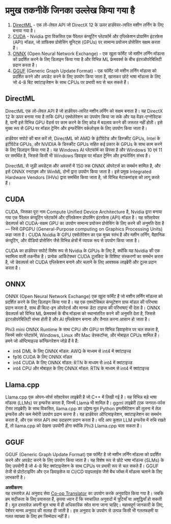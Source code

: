<!--
CO_OP_TRANSLATOR_METADATA:
{
  "original_hash": "9841486ba4cf2590fabe609b925b00eb",
  "translation_date": "2025-07-16T18:42:25+00:00",
  "source_file": "md/01.Introduction/01/01.Understandingtech.md",
  "language_code": "hi"
}
-->
# प्रमुख तकनीकें जिनका उल्लेख किया गया है

1. [DirectML](https://learn.microsoft.com/windows/ai/directml/dml?WT.mc_id=aiml-138114-kinfeylo) - एक लो-लेवल API जो DirectX 12 के ऊपर हार्डवेयर-त्वरित मशीन लर्निंग के लिए बनाया गया है।  
2. [CUDA](https://blogs.nvidia.com/blog/what-is-cuda-2/) - Nvidia द्वारा विकसित एक पैरेलल कंप्यूटिंग प्लेटफॉर्म और एप्लिकेशन प्रोग्रामिंग इंटरफेस (API) मॉडल, जो ग्राफिक्स प्रोसेसिंग यूनिट्स (GPUs) पर सामान्य प्रयोजन प्रोसेसिंग सक्षम करता है।  
3. [ONNX](https://onnx.ai/) (Open Neural Network Exchange) - एक खुला फॉर्मेट जो मशीन लर्निंग मॉडल्स को प्रदर्शित करने के लिए डिज़ाइन किया गया है और विभिन्न ML फ्रेमवर्क्स के बीच इंटरऑपरेबिलिटी प्रदान करता है।  
4. [GGUF](https://github.com/ggerganov/ggml/blob/master/docs/gguf.md) (Generic Graph Update Format) - एक फॉर्मेट जो मशीन लर्निंग मॉडल्स को प्रदर्शित करने और अपडेट करने के लिए उपयोग किया जाता है, खासकर छोटे भाषा मॉडल्स के लिए जो 4-8 बिट क्वांटाइजेशन के साथ CPUs पर प्रभावी रूप से चल सकते हैं।  

## DirectML

DirectML एक लो-लेवल API है जो हार्डवेयर-त्वरित मशीन लर्निंग को सक्षम बनाता है। यह DirectX 12 के ऊपर बनाया गया है ताकि GPU एक्सेलेरेशन का उपयोग किया जा सके और यह वेंडर-एग्नोस्टिक है, यानी इसे विभिन्न GPU वेंडर्स पर काम करने के लिए कोड में बदलाव करने की जरूरत नहीं होती। इसे मुख्य रूप से GPU पर मॉडल ट्रेनिंग और इन्फरेंसिंग वर्कलोड्स के लिए उपयोग किया जाता है।

हार्डवेयर सपोर्ट की बात करें तो, DirectML को AMD के इंटीग्रेटेड और डिस्क्रीट GPUs, Intel के इंटीग्रेटेड GPUs, और NVIDIA के डिस्क्रीट GPUs सहित कई प्रकार के GPUs के साथ काम करने के लिए डिज़ाइन किया गया है। यह Windows AI प्लेटफॉर्म का हिस्सा है और Windows 10 एवं 11 पर समर्थित है, जिससे किसी भी Windows डिवाइस पर मॉडल ट्रेनिंग और इन्फरेंसिंग संभव है।

DirectML से जुड़ी अपडेट्स और अवसरों में 150 तक ONNX ऑपरेटर्स का समर्थन शामिल है, और इसे ONNX रनटाइम और WinML दोनों द्वारा उपयोग किया जाता है। इसे प्रमुख Integrated Hardware Vendors (IHVs) द्वारा समर्थित किया जाता है, जो विभिन्न मेटाकमांड्स को लागू करते हैं।  

## CUDA

CUDA, जिसका पूरा नाम Compute Unified Device Architecture है, Nvidia द्वारा बनाया गया एक पैरेलल कंप्यूटिंग प्लेटफॉर्म और एप्लिकेशन प्रोग्रामिंग इंटरफेस (API) मॉडल है। यह सॉफ़्टवेयर डेवलपर्स को CUDA-सक्षम GPU का उपयोग सामान्य प्रयोजन प्रोसेसिंग के लिए करने की अनुमति देता है — जिसे GPGPU (General-Purpose computing on Graphics Processing Units) कहा जाता है। CUDA Nvidia के GPU एक्सेलेरेशन का एक मुख्य स्तंभ है और मशीन लर्निंग, वैज्ञानिक कंप्यूटिंग, और वीडियो प्रोसेसिंग जैसे विभिन्न क्षेत्रों में व्यापक रूप से उपयोग किया जाता है।

CUDA का हार्डवेयर सपोर्ट विशेष रूप से Nvidia के GPUs के लिए है, क्योंकि यह Nvidia की एक स्वामित्व वाली तकनीक है। प्रत्येक आर्किटेक्चर CUDA टूलकिट के विशिष्ट संस्करणों का समर्थन करता है, जो डेवलपर्स को CUDA एप्लिकेशन बनाने और चलाने के लिए आवश्यक लाइब्रेरी और टूल्स प्रदान करता है।  

## ONNX

ONNX (Open Neural Network Exchange) एक खुला फॉर्मेट है जो मशीन लर्निंग मॉडल्स को प्रदर्शित करने के लिए डिज़ाइन किया गया है। यह एक एक्स्टेंसिबल कंप्यूटेशन ग्राफ मॉडल की परिभाषा प्रदान करता है, साथ ही बिल्ट-इन ऑपरेटर्स और मानक डेटा टाइप्स की परिभाषाएं भी देता है। ONNX डेवलपर्स को विभिन्न ML फ्रेमवर्क्स के बीच मॉडल्स को स्थानांतरित करने की अनुमति देता है, जिससे इंटरऑपरेबिलिटी संभव होती है और AI एप्लिकेशन बनाना और तैनात करना आसान हो जाता है।

Phi3 mini ONNX Runtime के साथ CPU और GPU पर विभिन्न डिवाइसेज पर चल सकता है, जिनमें सर्वर प्लेटफॉर्म, Windows, Linux और Mac डेस्कटॉप्स, और मोबाइल CPUs शामिल हैं।  
हमने जो ऑप्टिमाइज़्ड कॉन्फ़िगरेशन जोड़े हैं वे हैं:

- int4 DML के लिए ONNX मॉडल: AWQ के माध्यम से int4 में क्वांटाइज्ड  
- fp16 CUDA के लिए ONNX मॉडल  
- int4 CUDA के लिए ONNX मॉडल: RTN के माध्यम से int4 में क्वांटाइज्ड  
- int4 CPU और मोबाइल के लिए ONNX मॉडल: RTN के माध्यम से int4 में क्वांटाइज्ड  

## Llama.cpp

Llama.cpp एक ओपन-सोर्स सॉफ़्टवेयर लाइब्रेरी है जो C++ में लिखी गई है। यह विभिन्न बड़े भाषा मॉडल्स (LLMs) पर इन्फरेंस करता है, जिनमें Llama भी शामिल है। ggml लाइब्रेरी (एक जनरल-पर्पस टेंसर लाइब्रेरी) के साथ विकसित, llama.cpp का उद्देश्य मूल Python इम्प्लीमेंटेशन की तुलना में तेज़ इन्फरेंस और कम मेमोरी उपयोग प्रदान करना है। यह हार्डवेयर ऑप्टिमाइजेशन, क्वांटाइजेशन का समर्थन करता है, और एक सरल API तथा उदाहरण प्रदान करता है। यदि आप कुशल LLM इन्फरेंस में रुचि रखते हैं, तो llama.cpp को देखना उपयोगी होगा क्योंकि Phi3 Llama.cpp चला सकता है।  

## GGUF

GGUF (Generic Graph Update Format) एक फॉर्मेट है जो मशीन लर्निंग मॉडल्स को प्रदर्शित करने और अपडेट करने के लिए उपयोग किया जाता है। यह विशेष रूप से छोटे भाषा मॉडल्स (SLMs) के लिए उपयोगी है जो 4-8 बिट क्वांटाइजेशन के साथ CPUs पर प्रभावी रूप से चल सकते हैं। GGUF तेजी से प्रोटोटाइपिंग और एज डिवाइसेज या CI/CD पाइपलाइंस जैसे बैच जॉब्स में मॉडल्स चलाने के लिए लाभकारी है।

**अस्वीकरण**:  
यह दस्तावेज़ AI अनुवाद सेवा [Co-op Translator](https://github.com/Azure/co-op-translator) का उपयोग करके अनुवादित किया गया है। जबकि हम सटीकता के लिए प्रयासरत हैं, कृपया ध्यान दें कि स्वचालित अनुवादों में त्रुटियाँ या अशुद्धियाँ हो सकती हैं। मूल दस्तावेज़ अपनी मूल भाषा में ही अधिकारिक स्रोत माना जाना चाहिए। महत्वपूर्ण जानकारी के लिए, पेशेवर मानव अनुवाद की सलाह दी जाती है। इस अनुवाद के उपयोग से उत्पन्न किसी भी गलतफहमी या गलत व्याख्या के लिए हम जिम्मेदार नहीं हैं।